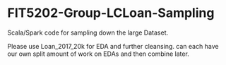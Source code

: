 # FIT5202-Group-LCLoan-Sampling
Scala/Spark code for sampling down the large Dataset.


Please use Loan_2017_20k for EDA and further cleansing.
can each have our own split amount of work on EDAs and then combine later.
